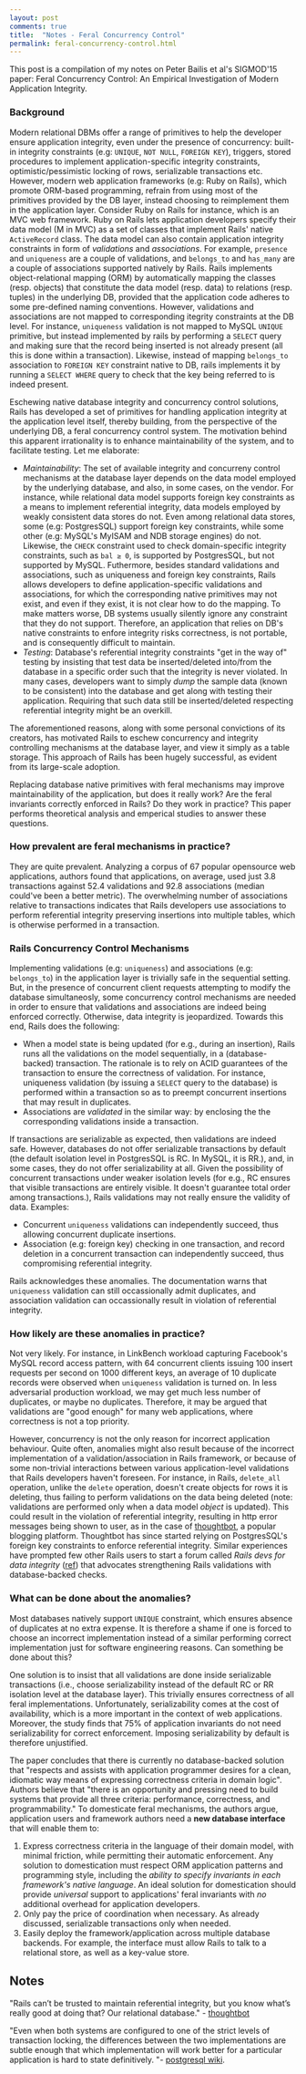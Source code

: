 ```yaml
---
layout: post
comments: true
title:  "Notes - Feral Concurrency Control"
permalink: feral-concurrency-control.html
---
```


This post is a compilation of my notes on Peter Bailis et al's
SIGMOD'15 paper: Feral Concurrency Control: An Empirical Investigation
of Modern Application Integrity.

### Background ###

Modern relational DBMs offer a range of primitives to help the
developer ensure application integrity, even under the presence of
concurrency: built-in integrity constraints (e.g: `UNIQUE`, `NOT
NULL`, `FOREIGN KEY`), triggers, stored procedures to implement
application-specific integrity constraints, optimistic/pessimistic
locking of rows, serializable transactions etc. However, modern web
application frameworks (e.g: Ruby on Rails), which promote ORM-based
programming, refrain from using most of the primitives provided by the
DB layer, instead choosing to reimplement them in the application
layer.  Consider Ruby on Rails for instance, which is an MVC web
framework.  Ruby on Rails lets application developers specify their
data model (M in MVC) as a set of classes that implement Rails' native
`ActiveRecord` class. The data model can also contain application
integrity constraints in form of _validations_ and _associations_. For
example, `presence` and `uniqueness` are a couple of validations, and
`belongs_to` and `has_many` are a couple of associations supported
natively by Rails. Rails implements object-relational mapping (ORM) by
automatically mapping the classes (resp. objects) that constitute the
data model (resp. data) to relations (resp.  tuples) in the underlying
DB, provided that the application code adheres to some pre-defined
naming conventions. However, validations and associations are not
mapped to corresponding itegrity constraints at the DB level. For
instance, `uniqueness` validation is not mapped to MySQL `UNIQUE`
primitive, but instead implemented by rails by performing a `SELECT`
query and making sure that the record being inserted is not already
present (all this is done within a transaction). Likewise, instead of
mapping `belongs_to` association to `FOREIGN KEY` constraint native to
DB, rails implements it by running a `SELECT WHERE` query to check
that the key being referred to is indeed present. 

Eschewing native database integrity and concurrency control solutions,
Rails has developed a set of primitives for handling application
integrity at the application level itself, thereby building, from the
perspective of the underlying DB, a feral concurrency control system.
The motivation behind this apparent irrationality is to enhance
maintainability of the system, and to facilitate testing. Let me
elaborate:

* _Maintainability_: The set of available integrity and concurreny control
  mechanisms at the database layer depends on the data model employed
  by the underlying database, and also, in some cases, on the vendor.
  For instance, while relational data model supports foreign key
  constraints as a means to implement referential integrity, data
  models employed by weakly consistent data stores do not. Even among
  relational data stores, some (e.g: PostgresSQL) support foreign key
  constraints, while some other (e.g: MySQL's MyISAM and NDB storage
  engines) do not. Likewise, the `CHECK` constraint used to check
  domain-specific integrity constraints, such as `bal ≥ 0`, is
  supported by PostgresSQL, but not supported by MySQL. Futhermore,
  besides standard validations and associations, such as uniqueness
  and foreign key constraints, Rails allows developers to define
  application-specific validations and associations, for which the
  corresponding native primitives may not exist, and even if they
  exist, it is not clear how to do the mapping. To make matters worse,
  DB systems usually silently ignore any constraint that they do not
  support.  Therefore, an application that relies on DB's native
  constraints to enfore integrity risks correctness, is not portable,
  and is consequently difficult to maintain.
* _Testing_: Database's referential integrity constraints "get in the
  way of" testing by insisting that test data be inserted/deleted
  into/from the database in a specific order such that the integrity
  is never violated. In many cases, developers want to simply _dump_
  the sample data (known to be consistent) into the database and get
  along with testing their application. Requiring that such data still
  be inserted/deleted respecting referential integrity might be an
  overkill.

<!--
  The default transaction isolation level in PostgresSQL is RC,
  whereas in MySQL it is RR. Clearly, counting on DB's transaction
  primitive does not help in ensuring deterministic application
  behaviour, but doesn't Rails's transaction construct default to
  DB's?  
-->
The aforementioned reasons, along with some personal convictions of
its creators, has motivated Rails to eschew concurrency and integrity
controlling mechanisms at the database layer, and view it simply as a
table storage. This approach of Rails has been hugely successful, as
evident from its large-scale adoption.

Replacing database native primitives with feral mechanisms may improve
maintainability of the application, but does it really work? Are the
feral invariants correctly enforced in Rails? Do they work in
practice? This paper performs theoretical analysis and emperical
studies to answer these questions.

### How prevalent are feral mechanisms in practice? ###

They are quite prevalent. Analyzing a corpus of 67 popular opensource
web applications, authors found that applications, on average, used
just 3.8 transactions against 52.4 validations and 92.8 associations
(median could've been a better metric). The overwhelming number of
associations relative to transactions indicates that Rails developers
use associations to perform referential integrity preserving
insertions into multiple tables, which is otherwise performed in a
transaction.

### Rails Concurrency Control Mechanisms ###

Implementing validations (e.g: `uniqueness`) and associations (e.g:
`belongs_to`) in the application layer is trivially safe in the
sequential setting. But, in the presence of concurrent client requests
attempting to modify the database simultaneosly, some concurrency
control mechanisms are needed in order to ensure that validations and
associations are indeed being enforced correctly. Otherwise, data
integrity is jeopardized. Towards this end, Rails does the following:

* When a model state is being updated (for e.g., during an insertion),
  Rails runs all the validations on the model sequentially, in a
  (database-backed) transaction. The rationale is to rely on ACID
  guarantees of the transaction to ensure the correctness of
  validation. For instance, uniqueness validation (by issuing a
  `SELECT` query to the database) is performed within a transaction so
  as to preempt concurrent insertions that may result in duplicates. 
* Associations are _validated_ in the similar way: by enclosing the
  the corresponding validations inside a transaction.

If transactions are serializable as expected, then validations are
indeed safe. However, databases do not offer serializable transactions
by default (the default isolation level in PostgresSQL is RC. In
MySQL, it is RR.), and, in some cases, they do not offer
serializability at all. Given the possibility of concurrent
transactions under weaker isolation levels (for e.g., RC ensures that
visible transactions are entirely visible. It doesn't guarantee total
order among transactions.), Rails validations may not really ensure
the validity of data. Examples:

* Concurrent `uniqueness` validations can independently succeed, thus
  allowing concurrent duplicate insertions.
* Association (e.g: foreign key) checking in one transaction, and
  record deletion in a concurrent transaction can independently
  succeed, thus compromising referential integrity.

Rails acknowledges these anomalies. The documentation warns that
`uniqueness` validation can still occassionally admit duplicates, and
association validation can occassionally result in violation of
referential integrity.

### How likely are these anomalies in practice? ###

Not very likely. For instance, in LinkBench workload capturing
Facebook's MySQL record access pattern, with 64 concurrent clients
issuing 100 insert requests per second on 1000 different keys, an
average of 10 duplicate records were observed when `uniqueness`
validation is turned on. In less adversarial production workload, we
may get much less number of duplicates, or maybe no duplicates.
Therefore, it may be argued that validations are "good enough" for
many web applications, where correctness is not a top priority.

However, concurrency is not the only reason for incorrect application
behaviour. Quite often, anomalies might also result because of the
incorrect implementation of a validation/association in Rails
framework, or because of some non-trivial interactions between various
application-level validations that Rails developers haven't foreseen.
For instance, in Rails, `delete_all` operation, unlike the `delete`
operation, doesn't create objects for rows it is deleting, thus
failing to perform validations on the data being deleted (note:
validations are performed only when a data model _object_ is updated).
This could result in the violation of referential integrity, resulting
in http error messages being shown to user, as in the case of
[thoughtbot][thoughtbot], a popular blogging platform. Thoughtbot has
since started relying on PostgresSQL's foreign key constraints to
enforce referential integrity. Similar experiences have prompted few
other Rails users to start a forum called _Rails devs for data
integrity_ ([ref][snowgiraffe]) that advocates strengthening Rails
validations with database-backed checks.


### What can be done about the anomalies? ###

Most databases natively support `UNIQUE` constraint, which ensures
absence of duplicates at no extra expense. It is therefore a shame if
one is forced to choose an incorrect implementation instead of a
similar performing correct implementation just for software
engineering reasons. Can something be done about this?

One solution is to insist that all validations are done inside
serializable transactions (i.e., choose serializability instead of the
default RC or RR isolation level at the database layer). This
trivially ensures correctness of all feral implementations.
Unfortunately, serializability comes at the cost of availability,
which is a more important in the context of web applications.
Moreover, the study finds that 75% of application invariants do not
need serializability for correct enforcement. Imposing serializability
by default is therefore unjustified.

The paper concludes that there is currently no database-backed
solution that "respects and assists with application programmer
desires for a clean, idiomatic way means of expressing correctness
criteria in domain logic". Authors believe that "there is an
opportunity and pressing need to build systems that provide all three
criteria: performance, correctness, and programmability." To
domesticate feral mechanisms, the authors argue, application users and
framework authors need a __new database interface__ that will enable them
to:

1. Express correctness criteria in the language of their domain model,
   with minimal friction, while permitting their automatic
   enforcement. Any solution to domestication must respect ORM
   application patterns and programming style, including the _ability
   to specify invariants in each framework's native language_. An
   ideal solution for domestication should provide _universal_ support
   to applications' feral invariants with _no_ additional overhead for
   application developers.
2. Only pay the price of coordination when necessary. As already
   discussed, serializable transactions only when needed.
3. Easily deploy the framework/application across multiple database
   backends. For example, the interface must allow Rails to talk to a
   relational store, as well as a key-value store.

Notes
-----

"Rails can’t be trusted to maintain referential integrity, but you
know what’s really good at doing that? Our relational database." -
[thoughtbot][thoughtbot]

"Even when both systems are configured to one of the strict levels of
transaction locking, the differences between the two implementations
are subtle enough that which implementation will work better for a
particular application is hard to state definitively. "- [postgresql
wiki][postgresqlwiki].



[thoughtbot]: https://robots.thoughtbot.com/referential-integrity-with-foreign-keys
[snowgiraffe]: http://www.snowgiraffe.com/tech/462/rails-devs-for-foreign-keys/
[postgresqlwiki]: https://wiki.postgresql.org/wiki/Why_PostgreSQL_Instead_of_MySQL:_Comparing_Reliability_and_Speed_in_2007
